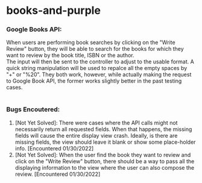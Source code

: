 # books-and-purple
 
 
 <h3>Google Books API: <br></h3>
 When users are performing book searches by clicking on the "Write Review" button, they will be able to search for the books for which they want to review by the book title, ISBN or the author.<br>
 The input will then be sent to the controller to adjust to the usable format. A quick string manipulation will be used to repalce all the empty spaces by "+" or "%20". They both work, however, while actually making the request to Google Book API, the former works slightly better in the past testing cases. <br>

<br>
<h3> Bugs Encoutered: </h3>
<ol>
 <li>[Not Yet Solved]: There were cases where the API calls might not necessarily return all requested fields. When that happens, the missing fields will cause the entire display view crash. Ideally, is there are missing fields, the view should leave it blank or show some place-holder info. [Encountered 01/30/2022]</li>
 <li>[Not Yet Solved]: When the user find the book they want to review and click on the "Write Review" button, there should be a way to pass all the displaying information to the view where the user can also compose the review. [Encountered 01/30/2022]</li>
 
 
 </ol>
